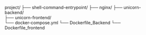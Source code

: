 project/
├── shell-command-entrypoint/ 
├── nginx/ 
├── unicorn-backend/         
├── unicorn-frontend/        
└── docker-compose.yml
└── Dockerfile_Backend
└── Dockerfile_frontend